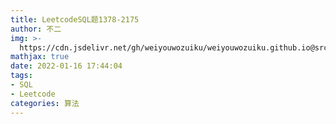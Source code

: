 ```yaml
---
title: LeetcodeSQL题1378-2175
author: 不二
img: >-
  https://cdn.jsdelivr.net/gh/weiyouwozuiku/weiyouwozuiku.github.io@src/source/_posts/PageImg/算法/LeetcodeSQL题1378-2175.jpeg
mathjax: true
date: 2022-01-16 17:44:04
tags: 
- SQL
- Leetcode
categories: 算法
---
```

